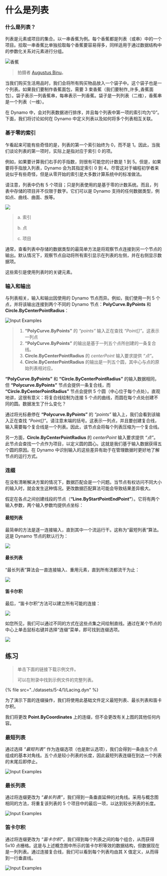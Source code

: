 # 什么是列表

### 什么是列表？

列表是元素或项目的集合。以一串香蕉为例。每个香蕉都是列表（或串）中的一个项目。拾取一串香蕉比单独拾取每个香蕉要容易得多，同样适用于通过数据结构中的参数化关系对元素进行分组。

![香蕉](../images/5-4/1/Bananas\_white\_background\_DS.jpg)

> 拍摄者 [Augustus Binu](https://commons.wikimedia.org/wiki/File:Bananas\_white\_background\_DS.jpg?fastcci\_from=11404890\&c1=11404890\&d1=15\&s=200\&a=list)。

当我们购买生活用品时，我们会将所有购买物品放入一个袋子中。这个袋子也是一个列表。如果我们要制作香蕉面包，需要 3 束香蕉（我们要制作_许多_香蕉面包）。袋子表示一列香蕉串，每串表示一列香蕉。袋子是一列列表（二维），香蕉串是一个列表（一维）。

在 Dynamo 中，会对列表数据进行排序，并且每个列表中第一项的索引均为“0”。下面，我们将讨论如何在 Dynamo 中定义列表以及如何将多个列表相互关联。

### 基于零的索引

乍看起来可能有些奇怪的是，列表的第一个索引始终为 0，而不是 1。因此，当我们谈论列表的第一项时，实际上是指对应于索引 0 的项。

例如，如果要计算我们右手的手指数，则很有可能您的计数是 1 到 5。但是，如果要将手指放入列表，Dynamo 会为其指定索引 0 到 4。尽管这对于编程初学者来说似乎有些奇怪，但是从零开始的索引是大多数计算系统中的标准做法。

请注意，列表中仍有 5 个项目；只是列表使用的是基于零的计数系统。而且，列表中存储的项目并不仅限于数字。它们可以是 Dynamo 支持的任何数据类型，例如点、曲线、曲面、族等。

![](<../images/5-4/1/what's a list - zero based indices.jpg>)

> a. 索引
>
> b. 点
>
> c. 项目

通常，查看列表中存储的数据类型的最简单方法是将观察节点连接到另一个节点的输出。默认情况下，观察节点自动将所有索引显示在列表的左侧，并在右侧显示数据项。

这些索引是使用列表时的关键元素。

### 输入和输出

与列表相关，输入和输出因使用的 Dynamo 节点而异。例如，我们使用一列 5 个点，并将该输出连接到两个不同的 Dynamo 节点：**PolyCurve.ByPoints** 和 **Circle.ByCenterPointRadius**：

![Input Examples](<../images/5-4/1/what's a list - inputs and outputs.jpg>)

> 1. **“PolyCurve.ByPoints”** 的 _“points”_ 输入正在查找 _“Point\[]”_。这表示一列点
> 2. **“PolyCurve.ByPoints”** 的输出是基于一列五个点所创建的一条复合线。
> 3. **Circle.ByCenterPointRadius** 的 _centerPoint_ 输入要求提供 _“点”_。
> 4. **Circle.ByCenterPointRadius** 的输出是一列五个圆，其中心与点的原始列表相对应。

**“PolyCurve.ByPoints”** 和 **“Circle.ByCenterPointRadius”** 的输入数据相同，但 **“Polycurve.ByPoints”** 节点会提供一条复合线，而 **“Circle.ByCenterPointRadius”** 节点会提供 5 个圆（中心位于每个点处）。直观地讲，这很有意义：将复合线绘制为连接 5 个点的曲线，而圆在每个点处创建不同的圆。数据发生了什么变化？

通过将光标悬停在 **“Polycurve.ByPoints”** 的 _“points”_ 输入上，我们会看到该输入正在查找 _“Point\[]”_。请注意末端的括号。这表示一列点，并且要创建复合线，输入需要每个复合线是一个列表。因此，该节点会将每个列表压缩为一个复合线。

另一方面，**Circle.ByCenterPointRadius** 的 _centerPoint_ 输入要求提供 _“点”_。此节点会查找一个点作为项目，以定义圆的圆心。这就是我们基于输入数据获得五个圆的原因。在 Dynamo 中识别输入的这些差异有助于在管理数据时更好地了解节点的运行方式。

### 连缀

在没有清晰解决方案的情况下，数据匹配会是一个问题。当节点有权访问不同大小的输入时，就会发生这种情况。更改数据匹配算法可能会导致结果差异极大。

假定在各点之间创建线段的节点（**“Line.ByStartPointEndPoint”**）。它将有两个输入参数，两个输入参数均提供点坐标：

#### 最短列表

最简单的方法是逐一连接输入，直到其中一个流运行干。这称为“最短列表”算法。这是 Dynamo 节点的默认行为：

![](<../images/5-4/1/what's a list - lacing - shortest.jpg>)

#### 最长列表

“最长列表”算法会一直连接输入、重用元素，直到所有流都流干为止：

![](<../images/5-4/1/what's a list - lacing - longest.jpg>)

#### 笛卡尔积

最后，“笛卡尔积”方法可以建立所有可能的连接：

![](<../images/5-4/1/what's a list - lacing - cross.jpg>)

如您所见，我们可以通过不同的方式在这些点集之间绘制直线。通过在某个节点的中心上单击鼠标右键并选择“连缀”菜单，即可找到连缀选项。

![](<../images/5-4/1/what's a list - right click lacing opt.jpg>)

## 练习

> 单击下面的链接下载示例文件。
>
> 可以在附录中找到示例文件的完整列表。

{% file src="../datasets/5-4/1/Lacing.dyn" %}

为了演示下面的连缀操作，我们将使用此基础文件定义最短列表、最长列表和笛卡尔积。

我们将更改 **Point.ByCoordinates** 上的连缀，但不会更改有关上图的其他任何内容。

### 最短列表

通过选择 _“最短列表”_ 作为连缀选项（也是默认选项），我们会得到一条由五个点组成的基本对角线。五个点是较小列表的长度，因此最短列表连缀在到达一个列表的末尾后即停止。

![Input Examples](<../images/5-4/1/what's a list - lacing exercise 01.jpg>)

### **最长列表**

通过将连缀更改为 _“最长列表”_，我们得到一条垂直延伸的对角线。采用与概念图相同的方法，将重复该列表的 5 个项目中的最后一项，以达到较长列表的长度。

![Input Examples](<../images/5-4/1/what's a list - lacing exercise 02.jpg>)

### **笛卡尔积**

通过将连缀更改为 _“笛卡尔积”_，我们得到每个列表之间的每个组合，从而获得 5x10 点栅格。这是与上述概念图中所示的笛卡尔积等效的数据结构，但数据现在是一列列表。通过连接复合线，我们可以看到每个列表均由其 X 值定义，从而得到一行垂直线。

![Input Examples](<../images/5-4/1/what's a list - lacing exercise 03.jpg>)
